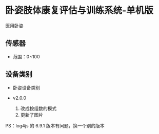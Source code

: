 <!--
 * @Author      : Mr.bin
 * @Date        : 2022-10-08 10:52:08
 * @LastEditTime: 2023-05-23 17:51:48
 * @Description : energy-n14-e13-standalone-prone-position-spine
-->

# 卧姿肢体康复评估与训练系统-单机版

医用卧姿

## 传感器

- 范围：0~100

## 设备类别

- 卧姿设备类别

- v2.0.0
  1. 改成按组数的模式
  2. 更新了图片

PS：log4js 的 6.9.1 版本有问题，换一个别的版本
